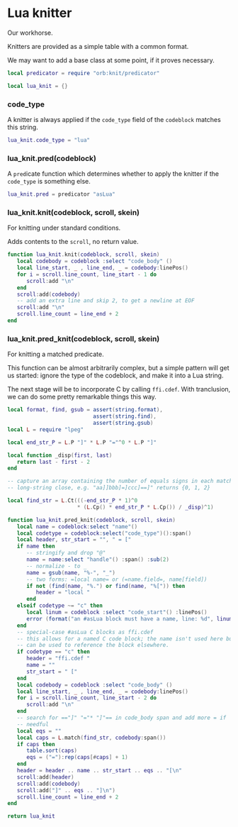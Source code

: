 # Lua knitter


 Our workhorse\.

Knitters are provided as a simple table with a common format\.

We may want to add a base class at some point, if it proves necessary\.

```lua
local predicator = require "orb:knit/predicator"
```

```lua
local lua_knit = {}
```


### code\_type

A knitter is always applied if the `code_type` field of the `codeblock`
matches this string\.

```lua
lua_knit.code_type = "lua"
```


### lua\_knit\.pred\(codeblock\)

A `pred`icate function which determines whether to apply the knitter if the
`code_type` is something else\.

```lua
lua_knit.pred = predicator "asLua"
```


### lua\_knit\.knit\(codeblock, scroll, skein\)

For knitting under standard conditions\.

Adds contents to the `scroll`, no return value\.

```lua
function lua_knit.knit(codeblock, scroll, skein)
   local codebody = codeblock :select "code_body" ()
   local line_start, _ , line_end, _ = codebody:linePos()
   for i = scroll.line_count, line_start - 1 do
      scroll:add "\n"
   end
   scroll:add(codebody)
   -- add an extra line and skip 2, to get a newline at EOF
   scroll:add "\n"
   scroll.line_count = line_end + 2
end
```


### lua\_knit\.pred\_knit\(codeblock, scroll, skein\)

For knitting a matched predicate\.

This function can be almost arbitrarily complex, but a simple pattern will get
us started: ignore the type of the codeblock, and make it into a Lua string\.

The next stage will be to incorporate C by calling `ffi.cdef`\.  With
tranclusion, we can do some pretty remarkable things this way\.

```lua
local format, find, gsub = assert(string.format),
                           assert(string.find),
                           assert(string.gsub)
local L = require "lpeg"

local end_str_P = L.P "]" * L.P "="^0 * L.P "]"

local function _disp(first, last)
   return last - first - 2
end

-- capture an array containing the number of equals signs in each matching
-- long-string close, e.g. "aa]]bbb]=]ccc]==]" returns {0, 1, 2}

local find_str = L.Ct(((-end_str_P * 1)^0
                      * (L.Cp() * end_str_P * L.Cp()) / _disp)^1)

function lua_knit.pred_knit(codeblock, scroll, skein)
   local name = codeblock:select "name"()
   local codetype = codeblock:select("code_type")():span()
   local header, str_start = "", " = ["
   if name then
      -- stringify and drop "@"
      name = name:select "handle"() :span() :sub(2)
      -- normalize - to _
      name = gsub(name, "%-", "_")
      -- two forms: =local name= or (=name.field=, name[field])
      if not (find(name, "%.") or find(name, "%[")) then
         header = "local "
      end
   elseif codetype ~= "c" then
      local linum = codeblock :select "code_start"() :linePos()
      error (format("an #asLua block must have a name, line: %d", linum))
   end
   -- special-case #asLua C blocks as ffi.cdef
   -- this allows for a named C code block; the name isn't used here but
   -- can be used to reference the block elsewhere.
   if codetype == "c" then
      header = "ffi.cdef "
      name = ""
      str_start = " ["
   end
   local codebody = codeblock :select "code_body" ()
   local line_start, _ , line_end, _ = codebody:linePos()
   for i = scroll.line_count, line_start - 2 do
      scroll:add "\n"
   end
   -- search for =="]" "="* "]"== in code_body span and add more = if
   -- needful
   local eqs = ""
   local caps = L.match(find_str, codebody:span())
   if caps then
      table.sort(caps)
      eqs = ("="):rep(caps[#caps] + 1)
   end
   header = header .. name .. str_start .. eqs .. "[\n"
   scroll:add(header)
   scroll:add(codebody)
   scroll:add("]" .. eqs .. "]\n")
   scroll.line_count = line_end + 2
end
```

```lua
return lua_knit
```

